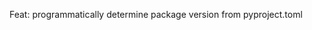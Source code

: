 <!--
SPDX-FileCopyrightText: 2023 The Template-Sandbox Authors

SPDX-License-Identifier: CC-BY-4.0
-->

Feat: programmatically determine package version from pyproject.toml
